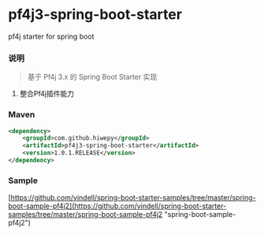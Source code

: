 # pf4j3-spring-boot-starter
pf4j starter for spring boot

### 说明


 > 基于 Pf4j 3.x 的 Spring Boot Starter 实现

1. 整合Pf4j插件能力

### Maven

``` xml
<dependency>
	<groupId>com.github.hiwepy</groupId>
	<artifactId>pf4j3-spring-boot-starter</artifactId>
	<version>1.0.1.RELEASE</version>
</dependency>
```

### Sample

[https://github.com/vindell/spring-boot-starter-samples/tree/master/spring-boot-sample-pf4j2](https://github.com/vindell/spring-boot-starter-samples/tree/master/spring-boot-sample-pf4j2 "spring-boot-sample-pf4j2")

